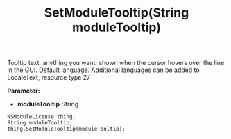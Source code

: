﻿---
uid: crmscript_ref_NSModuleLicense_SetModuleTooltip
title: SetModuleTooltip(String moduleTooltip)
intellisense: NSModuleLicense.SetModuleTooltip
keywords: NSModuleLicense, GetModuleTooltip
so.topic: reference
---

Tooltip text, anything you want; shown when the cursor hovers over the line in the GUI. Default language. Additional languages can be added to LocaleText, resource type 27

**Parameter:** 
 - **moduleTooltip** String

```crmscript
NSModuleLicense thing;
String moduleTooltip;
thing.SetModuleTooltip(moduleTooltip);
```

